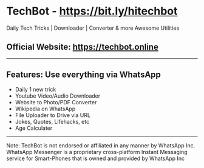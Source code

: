 # TechBot - https://bit.ly/hitechbot
Daily Tech Tricks | Downloader | Converter & more Awesome Utilities

## Official Website: https://techbot.online
--------------------


Features: Use everything via WhatsApp
--------

* Daily 1 new trick
* Youtube Video/Audio Downloader
* Website to Photo/PDF Converter
* Wikipedia on WhatsApp
* File Uploader to Drive via URL
* Jokes, Quotes, Lifehacks, etc
* Age Calculater
---

Note: 
TechBot is not endorsed or affiliated in any manner by WhatsApp Inc. WhatsApp Messenger is a proprietary cross-platform Instant Messaging service for Smart-Phones that is owned and provided by WhatsApp Inc

